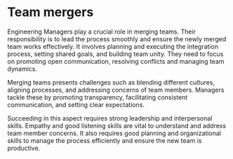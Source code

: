 # Team mergers

Engineering Managers play a crucial role in merging teams. Their responsibility is to lead the process smoothly and ensure the newly merged team works effectively. It involves planning and executing the integration process, setting shared goals, and building team unity. They need to focus on promoting open communication, resolving conflicts and managing team dynamics.

Merging teams presents challenges such as blending different cultures, aligning processes, and addressing concerns of team members. Managers tackle these by promoting transparency, facilitating consistent communication, and setting clear expectations.

Succeeding in this aspect requires strong leadership and interpersonal skills. Empathy and good listening skills are vital to understand and address team member concerns. It also requires good planning and organizational skills to manage the process efficiently and ensure the new team is productive.